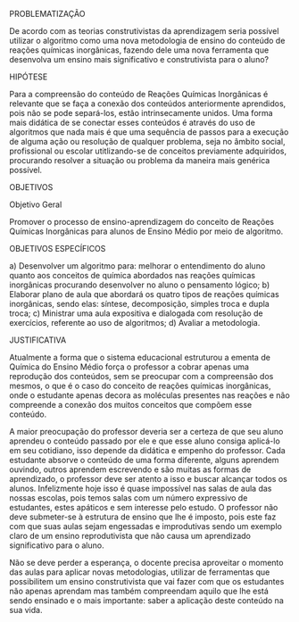 PROBLEMATIZAÇÃO

De acordo com as teorias construtivistas da aprendizagem seria possível utilizar o algoritmo como uma nova metodologia de ensino do conteúdo de reações químicas inorgânicas, fazendo dele uma nova ferramenta que desenvolva um ensino mais significativo e construtivista para o aluno?

HIPÓTESE

Para a compreensão do conteúdo de Reações Químicas Inorgânicas é relevante que se faça a conexão dos conteúdos anteriormente aprendidos, pois não se pode separá-los, estão intrinsecamente unidos. Uma forma mais didática de se conectar esses conteúdos é através do uso de algoritmos que nada mais é que uma sequência de passos para a execução de alguma ação ou resolução de qualquer problema, seja no âmbito social, profissional ou escolar utitlizando-se de conceitos previamente adquiridos,  procurando resolver a situação ou problema da maneira mais genérica possível.

        
OBJETIVOS

Objetivo Geral

Promover o processo de ensino-aprendizagem do conceito de Reações Químicas Inorgânicas para alunos de Ensino Médio por 
meio de algoritmo.

OBJETIVOS ESPECÍFICOS 

a) Desenvolver um algoritmo para: melhorar o entendimento do aluno quanto aos conceitos de química abordados nas reações químicas inorgânicas procurando desenvolver no aluno o pensamento lógico;
b) Elaborar plano de aula que abordará os quatro tipos de reações químicas inorgânicas, sendo elas: síntese, decomposição, simples troca e dupla troca;
c) Ministrar uma aula expositiva e dialogada com resolução de exercícios, referente ao uso de algoritmos;
d) Avaliar a metodologia.


JUSTIFICATIVA 

Atualmente a forma que o sistema educacional estruturou a ementa de Química do Ensino Médio força o professor a cobrar apenas uma reprodução dos conteúdos, sem se preocupar com a compreensão dos mesmos, o que é o caso do conceito de reações químicas inorgânicas, onde o estudante apenas decora as moléculas presentes nas reações e não compreende a conexão dos muitos conceitos que compõem esse conteúdo.

A maior preocupação do professor deveria ser a certeza de que seu aluno aprendeu o conteúdo passado por ele e que esse aluno consiga aplicá-lo em seu cotidiano, isso depende da didática e empenho do professor. Cada estudante absorve o conteúdo de uma forma diferente, alguns aprendem ouvindo, outros aprendem escrevendo e são muitas as formas de aprendizado, o professor deve ser atento a isso e buscar alcançar todos os alunos. Infelizmente hoje isso é quase impossível nas salas de aula das nossas escolas, pois temos salas com um número expressivo de estudantes, estes apáticos e sem interesse pelo estudo. O professor não deve submeter-se à estrutura de ensino que lhe é imposto, pois este faz com que suas aulas sejam engessadas e improdutivas sendo um exemplo claro de um ensino reprodutivista que não causa um aprendizado significativo para o aluno.

Não se deve perder a esperança, o docente precisa aproveitar o momento das aulas para aplicar novas metodologias, utilizar de ferramentas que possibilitem um ensino construtivista que vai fazer com que os estudantes não apenas aprendam mas também compreendam aquilo que lhe está sendo ensinado e o mais importante: saber a aplicação deste conteúdo na sua vida.
